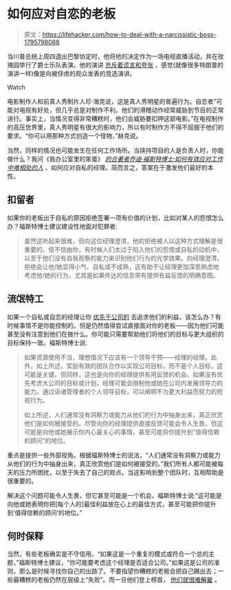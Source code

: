 # 如何应对自恋的老板

> 原文：<https://lifehacker.com/how-to-deal-with-a-narcissistic-boss-1795798088>

当川普总统上周四退出巴黎协定时，他将他的决定作为一场电视直播活动，并在玫瑰园举行了爵士乐队表演。他的演讲 [充斥着谎言和夸张](https://gizmodo.com/the-paris-agreement-is-not-an-anti-american-conspiracy-1795740550) ，感觉(就像很多特朗普的演讲一样)像是向被俘虏的观众发表的竞选演讲。

Watch

电影制作人和前真人秀制片人珍·海克说，这是真人秀明星的普遍行为。自恋者”可能对电视有好处，但几乎总是对制作不利。他们的滑稽动作经常威胁到节目的正常进行。事实上，当情况变得非常糟糕时，他们会威胁要扣押这部电影。”在电视制作的高压世界里，真人秀明星有很大的影响力，所以有时制作方不得不屈服于他们的要求。“你可以用那种方式创造一个怪物，”赫克说。

当然，同样的情况也可能发生在任何工作场所。当挟持项目的人是负责人时，你能做什么？我问《我办公室里的笨蛋》 [*的合著者乔迪·福斯特博士:如何有效应对工作中难相处的人*](https://www.amazon.com/Schmuck-My-Office-Effectively-Difficult/dp/125007567X?asc_campaign=InlineText&asc_refurl=https://lifehacker.com/how-to-deal-with-a-narcissistic-boss-1795798088&asc_source=&tag=kinjalifehackerlink-20) ，如何应对自私的经理。简而言之，答案在于激发他们最好的本性。

## 扣留者

如果你的老板出于自私的原因拒绝签署一项有价值的计划，比如对某人的怨恨怎么办？福斯特博士建议建设性地面对犯罪者:

> 虽然这听起来很难，但向这位经理澄清，他的拒绝被人以这种方式理解是很重要的。信不信由你，有时候人们太过于陷入他们的怨恨或自私的动机中，以至于他们没有自我观察的能力来识别他们行为的光学效果。向经理澄清，拒绝会让他/她显得小气、自私或不成熟，这有助于让经理更加深思熟虑地考虑他/她的行为，尤其是如果传达的信息带有提供有益反馈的明确意图。

## 流氓特工

如果一个自私或自恋的经理让你 [优先于公司的](http://www.npr.org/2017/06/07/531927032/comey-trump-asked-for-loyalty-wanted-him-to-let-flynn-investigation-go) 去追求他们的利益，该怎么办？有时候事情不是你能控制的。但是仍然值得尝试直接面对你的老板——因为他们可能甚至没有注意到他们在做什么。你可能只需要帮助他们将他们的目标与更大组织的目标保持一致。福斯特博士说:

> 如果资源使用不当，理想情况下应该有一个领导干预——经理的经理。此外，如上所述，奖励有效的团队合作以实现公司目标，而不是个人目标，这可能是关键。但同样，这也是向你的经理提供有用反馈的机会。如果没有优先考虑大公司的目标或计划，经理可能会限制他或她在公司内发展领导力的能力。通过诉诸管理者的个人领导目标，可以阐明不为更大利益而努力的短视行为。
> 
> 如上所述，人们通常没有洞察力或能力从他们的行为中抽身出来，真正欣赏他们是如何被接受的。尽管向你的经理提供直接反馈可能会令人生畏，但这可能是向他或她展示你内心最关心的事情，甚至可能将你提升到“值得信赖的顾问”的地位。

重点是提供一些外部视角。根据福斯特博士的说法，“人们通常没有洞察力或能力从他们的行为中抽身出来，真正欣赏他们是如何被接受的。”我们所有人都可能被每天的压力所困扰，以至于失去了自己的观点。当这影响到整个团队时，互相帮助是很重要的。

解决这个问题可能令人生畏，但它甚至可能是一个机会。福斯特博士说:“这可能是向他或她表明你把[每个人的]最佳利益放在心上的最佳方式，甚至可能把你提升到‘值得信赖的顾问’的地位。”

## 何时保释

当然，有些老板确实是不守信用。“如果这是一个重复的模式或符合一个总的主题，”福斯特博士建议，“你可能要考虑这个经理是否适合公司。”如果这是公司的准则，那么是时候寻找你自己的出路了。不要指望你糟糕的老板会把自己踢出去；一些最糟糕的老板仍然在层级上“失败”。而一旦他们登上榜首， [他们就很难解雇](https://fivethirtyeight.com/features/chance-donald-trump-impeached/) 。